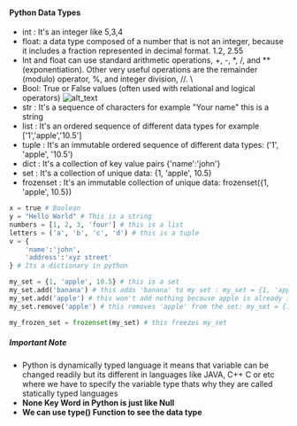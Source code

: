 #### Python Data Types

* int : It's an integer like 5,3,4
* float: a data type composed of a number that is not an integer, because it includes a fraction represented in decimal format. 1.2, 2.55
* Int and float can use standard arithmetic operations, +, -, *, /, and ** (exponentiation). Other very useful operations are the remainder (modulo) operator, %, and integer division, //. \
* Bool: True or False values (often used with relational and logical operators)
![alt_text](https://i.imgur.com/SwrD4n3.png)
* str : It's a sequence of characters for example "Your name" this is a string
* list : It's an ordered sequence of different data types for example ['1','apple','10.5']
* tuple : It's an immutable ordered sequence of different data types: ('1', 'apple', '10.5')
* dict : It's a collection of key value pairs {'name':'john'}
* set : It's a collection of unique data: {1, 'apple', 10.5}
* frozenset : It's an immutable collection of unique data: frozenset({1, 'apple', 10.5})
```Python 
x = true # Boolean
y = "Hello World" # This is a string
numbers = [1, 2, 3, 'four'] # this is a list
letters = ('a', 'b', 'c', 'd') # this is a tuple
v = {
    'name':'john',
    'address':'xyz street'
} # Its a dictionary in python

my_set = {1, 'apple', 10.5} # this is a set
my_set.add('banana') # this adds 'banana' to my set : my_set = {1, 'apple', 10.5, 'banana'}
my_set.add('apple') # this won't add nothing because apple is already in the set
my_set.remove('apple') # this removes 'apple' from the set: my_set = {1, 10.5, 'banana'}

my_frozen_set = frozenset(my_set) # this freezes my_set
```

##### Important Note
* Python is dynamically typed language it means that variable can be changed readily but its different in languages like JAVA, C++ C or etc where we have to specify the variable type thats why they are called statically typed languages
* **None Key Word in Python is just like Null**
* **We can use type() Function to see the data type**
